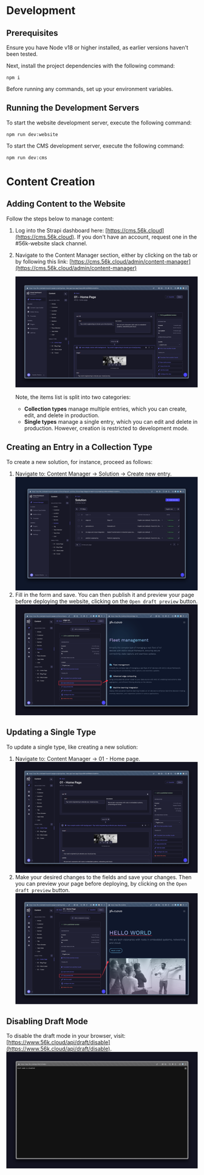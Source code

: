 # Development

## Prerequisites
Ensure you have Node v18 or higher installed, as earlier versions haven't been tested.

Next, install the project dependencies with the following command:

    npm i

Before running any commands, set up your environment variables.

## Running the Development Servers

To start the website development server, execute the following command:

    npm run dev:website

To start the CMS development server, execute the following command:

    npm run dev:cms

# Content Creation

## Adding Content to the Website
Follow the steps below to manage content:

1. Log into the Strapi dashboard here: [https://cms.56k.cloud](https://cms.56k.cloud). If you don't have an account, request one in the #56k-website slack channel.

2. Navigate to the Content Manager section, either by clicking on the tab or by following this link: [https://cms.56k.cloud/admin/content-manager](https://cms.56k.cloud/admin/content-manager)

    ![Content Manager](<readme-assets/content-manager.png>)

    Note, the items list is split into two categories:
    - **Collection types** manage multiple entries, which you can create, edit, and delete in production.
    - **Single types** manage a single entry, which you can edit and delete in production. However, creation is restricted to development mode.

## Creating an Entry in a Collection Type
To create a new solution, for instance, proceed as follows:

1. Navigate to: Content Manager -> Solution -> Create new entry.
  ![Create new Entry](readme-assets/create-new-entry.png)
2. Fill in the form and save. You can then publish it and preview your page before deploying the website, clicking on the `Open draft preview` button.
  ![Creating an Entry in a Collection Type](readme-assets/creating-an-entry-in-a-collection-type.png)

## Updating a Single Type

To update a single type, like creating a new solution:

1. Navigate to: Content Manager -> 01 - Home page.
    ![Home Page](readme-assets/home-page.png)
2. Make your desired changes to the fields and save your changes. Then you can preview your page before deploying, by clicking on the `Open draft preview` button.
    ![Updating a Single Type](readme-assets/updating-a-single-type.png)

## Disabling Draft Mode

To disable the draft mode in your browser, visit: [https://www.56k.cloud/api/draft/disable](https://www.56k.cloud/api/draft/disable).
![Disable Draft Mode](readme-assets/disable-draft-mode.png)
